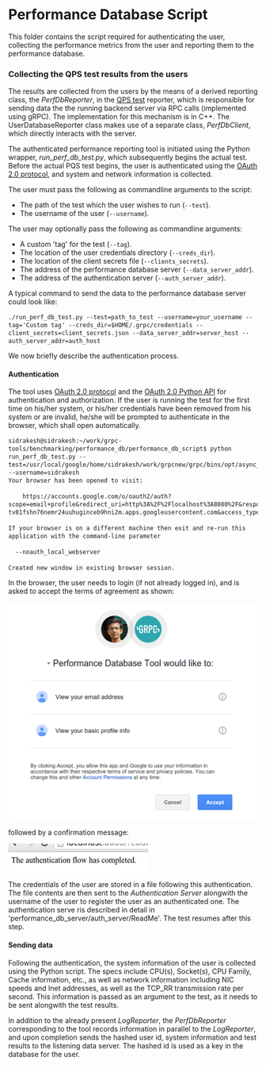 # Performance Database Script

This folder contains the script required for authenticating the user, collecting the performance metrics from the user and reporting them to the performance database.

### Collecting the QPS test results from the users

The results are collected from the users by the means of a derived reporting class, the _PerfDbReporter_,  in the [QPS test](https://github.com/grpc/grpc/tree/master/test/cpp/qps) reporter, which is responsible for sending data the the running backend server via RPC calls (implemented using gRPC). The implementation for this mechanism is in C++. The UserDatabaseReporter class makes use of a separate class, _PerfDbClient_, which directly interacts with the server.

The authenticated performance reporting tool is initiated using the Python wrapper, _run_perf_db_test.py_, which subsequently begins the actual test. Before the actual PQS test begins, the user is authenticated using the [OAuth 2.0 protocol](https://developers.google.com/identity/protocols/OAuth2), and system and network information is collected.

The user must pass the following as commandline arguments to the script:
- The path of the test which the user wishes to run (`--test`).
- The username of the user (`--username`).

The user may optionally pass the following as commandline arguments:
- A custom 'tag' for the test (`--tag`).
- The location of the user credentials directory (`--creds_dir`).
- The location of the client secrets file (`--clients_secrets`).
- The address of the performance database server (`--data_server_addr`).
- The address of the authentication server (`--auth_server_addr`).

A typical command to send the data to the performance database server could look like:

    ./run_perf_db_test.py --test=path_to_test --username=your_username --tag='Custom tag' --creds_dir=$HOME/.grpc/credentials --client_secrets=client_secrets.json --data_server_addr=server_host --auth_server_addr=auth_host

We now briefly describe the authentication process.

#### Authentication

The tool uses [OAuth 2.0 protocol](https://developers.google.com/identity/protocols/OAuth2) and the [OAuth 2.0 Python API](https://developers.google.com/api-client-library/python/guide/aaa_oauth) for authentication and authorization. If the user is running the test for the first time on his/her system, or his/her credentials have been removed from his system or are invalid, he/she will be prompted to authenticate in the browser, which shall open automatically.

    sidrakesh@sidrakesh:~/work/grpc-tools/benchmarking/performance_db/performance_db_script$ python run_perf_db_test.py --test=/usr/local/google/home/sidrakesh/work/grpcnew/grpc/bins/opt/async_streaming_ping_pong_test --username=sidrakesh
    Your browser has been opened to visit:
    
        https://accounts.google.com/o/oauth2/auth?scope=email+profile&redirect_uri=http%3A%2F%2Flocalhost%3A8080%2F&response_type=code&client_id=1018396037782-tv81fshn76nemr24uuhuginceb9hni2m.apps.googleusercontent.com&access_type=offline
    
    If your browser is on a different machine then exit and re-run this
    application with the command-line parameter 
    
      --noauth_local_webserver
    
    Created new window in existing browser session.


In the browser, the user needs to login (if not already logged in), and is asked to accept the terms of agreement as shown:

![alt tag](../images/Auth%20agreement.png)

followed by a confirmation message:

![alt tag](../images/Auth%20completion.png)

The credentials of the user are stored in a file following this authentication. The file contents are then sent to the *Authentication Server* alongwith the username of the user to register the user as an authenticated one. The authentication serve ris described in detail in 'performance_db_server/auth_server/ReadMe'. The test resumes after this step.

#### Sending data

Following the authentication, the system information of the user is collected using the Python script. The specs include CPU(s), Socket(s), CPU Family, Cache information, etc., as well as network information including NIC speeds and Inet addresses, as well as the TCP_RR transmission rate per second. This information is passed as an argument to the test, as it needs to be sent alongwith the test results.

In addition to the already present _LogReporter_, the _PerfDbReporter_ corresponding to the tool records information in parallel to the _LogReporter_, and upon completion sends the hashed user id, system information and test results to the listening data server. The hashed id is used as a key in the database for the user.
